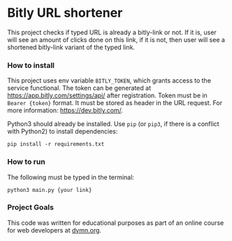 # Bitly URL shortener

This project checks if typed URL is already a bitly-link or not. If it is, user will see an
amount of clicks done on this link, if it is not, then user will see a shortened bitly-link variant of the typed link.

### How to install

This project uses env variable `BITLY_TOKEN`, which grants access to the service functional.
The token can be generated at https://app.bitly.com/settings/api/ after registration.
Token must be in `Bearer {token}` format. It must be stored as header in the URL request. For more information: https://dev.bitly.com/.


Python3 should already be installed. 
Use `pip` (or `pip3`, if there is a conflict with Python2) to install dependencies:
```
pip install -r requirements.txt
```

### How to run

The following must be typed in the terminal:
```
python3 main.py {your link}
```

### Project Goals

This code was written for educational purposes as part of an online course for web developers at [dvmn.org](https://dvmn.org/).